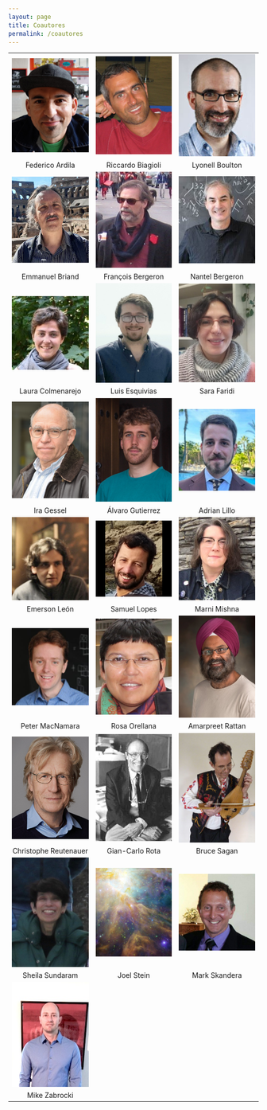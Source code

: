 ```yaml
---
layout: page
title: Coautores
permalink: /coautores
---
```


| | | |
|:-------------------------:|:-------------------------:|:-------------------------:|
|<img width="160"   src="federico.jpg"> |  <img width="160"   src="riccardo.jpg"> | <img width="160"   src="Lyonell.jpg"> |
| Federico Ardila | Riccardo Biagioli | Lyonell Boulton |
|<img width="160"   src="emmanuel.jpg">   | <img width="160"   src="francois.jpg"> |<img width="160"  src="nantel.jpg"> |
| Emmanuel Briand | François Bergeron | Nantel Bergeron |
|<img width="160"  src="laura.jpg"> |<img width="160"   src="luis.jpg">|<img width="160"   src="sara.jpg"> |
| Laura Colmenarejo | Luis Esquivias | Sara Faridi | 
|<img width="160"  src="ira.jpg"> |<img width="160"   src="alvaro.jpg">|<img width="160"   src="adrian.jpg"> |
| Ira Gessel | Álvaro Gutierrez | Adrian Lillo | 
|<img width="160"  src="emerson.jpg"> |<img width="160"   src="samuel.jpg">|<img width="160"   src="marni.jpg"> |
| Emerson León | Samuel Lopes | Marni Mishna | 
|<img width="160"  src="peter.jpg"> |<img width="160"   src="rosa.png">|<img width="160"   src="amarpreet.png"> |
| Peter MacNamara  | Rosa Orellana | Amarpreet Rattan |
|<img width="160"   src="christophe.jpg"> |  <img width="160"   src="Rota.jpeg"> | <img width="160"   src="bruce.jpg"> |
| Christophe Reutenauer  | Gian-Carlo Rota | Bruce Sagan |
|<img width="160"   src="sheila.jpg"> |  <img width="160"   src="joelS.jpeg"> | <img width="160"   src="mark.jpg"> |
| Sheila Sundaram  | Joel Stein | Mark Skandera |
|<img width="160"   src="mike.jpg"> |   |  |
| Mike Zabrocki  |   |   |
